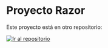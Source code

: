 # Proyecto Razor

Este proyecto está en otro repositorio:

[![Ir al repositorio](https://github.com/SusoDiz/Proyecto_RAZOR)](https://github.com/SusoDiz/Proyecto_RAZOR)
